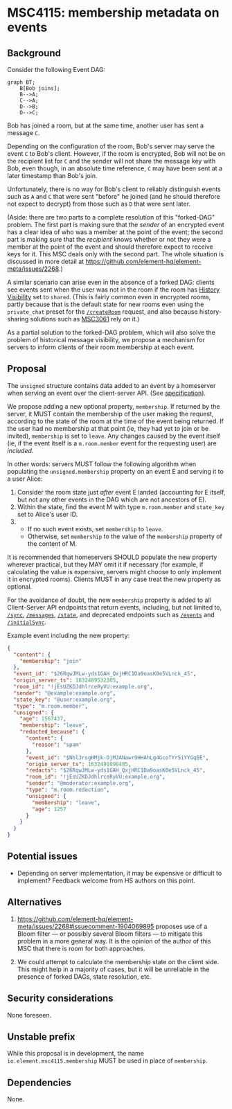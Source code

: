 # MSC4115: membership metadata on events

## Background

Consider the following Event DAG:

```mermaid
graph BT;
    B[Bob joins];
    B-->A;
    C-->A;
    D-->B;
    D-->C;
```

Bob has joined a room, but at the same time, another user has sent a message
`C`.

Depending on the configuration of the room, Bob's server may serve the event
`C` to Bob's client. However, if the room is encrypted, Bob will not be on the
recipient list for `C` and the sender will not share the message key with Bob,
even though, in an absolute time reference, `C` may have been sent at a later
timestamp than Bob's join.

Unfortunately, there is no way for Bob's client to reliably distinguish events
such as `A` and `C` that were sent "before" he joined (and he should therefore
not expect to decrypt) from those such as `D` that were sent later.

(Aside: there are two parts to a complete resolution of this "forked-DAG"
problem. The first part is making sure that the *sender* of an encrypted event
has a clear idea of who was a member at the point of the event; the second part
is making sure that the *recipient* knows whether or not they were a member at
the point of the event and should therefore expect to receive keys for it. This
MSC deals only with the second part. The whole situation is discussed in more
detail at https://github.com/element-hq/element-meta/issues/2268.)

A similar scenario can arise even in the absence of a forked DAG: clients
see events sent when the user was not in the room if the room has [History
Visibility](https://spec.matrix.org/v1.10/client-server-api/#room-history-visibility)
set to `shared`. (This is fairly common even in encrypted rooms, partly because
that is the default state for new rooms even using the `private_chat` preset
for the [`/createRoom`](https://spec.matrix.org/v1.10/client-server-api/#post_matrixclientv3createroom)
request, and also because history-sharing solutions such as
[MSC3061](https://github.com/matrix-org/matrix-spec-proposals/pull/3061) rely
on it.)

As a partial solution to the forked-DAG problem, which will also solve the
problem of historical message visibility, we propose a mechanism for servers to
inform clients of their room membership at each event.

## Proposal

The `unsigned` structure contains data added to an event by a homeserver when
serving an event over the client-server API.  (See
[specification](https://spec.matrix.org/v1.9/client-server-api/#definition-clientevent)).

We propose adding a new optional property, `membership`. If returned by the
server, it MUST contain the membership of the user making the request,
according to the state of the room at the time of the event being returned. If
the user had no membership at that point (ie, they had yet to join or be
invited), `membership` is set to `leave`.  Any changes caused by the event
itself (ie, if the event itself is a `m.room.member` event for the requesting
user) are *included*.

In other words: servers MUST follow the following algorithm when populating
the `unsigned.membership` property on an event E and serving it to a user Alice:

1. Consider the room state just *after* event E landed (accounting for E
   itself, but not any other events in the DAG which are not ancestors of E).
2. Within the state, find the event M with type `m.room.member` and `state_key`
   set to Alice's user ID.
3. * If no such event exists, set `membership` to `leave`.
   * Otherwise, set `membership` to the value of the `membership` property of
     the content of M.

It is recommended that homeservers SHOULD populate the new property wherever
practical, but they MAY omit it if necessary (for example, if calculating the
value is expensive, servers might choose to only implement it in encrypted
rooms). Clients MUST in any case treat the new property as optional.

For the avoidance of doubt, the new `membership` property is added to all
Client-Server API endpoints that return events, including, but not limited to,
[`/sync`](https://spec.matrix.org/v1.9/client-server-api/#get_matrixclientv3sync),
[`/messages`](https://spec.matrix.org/v1.9/client-server-api/#get_matrixclientv3roomsroomidmessages),
[`/state`](https://spec.matrix.org/v1.9/client-server-api/#get_matrixclientv3roomsroomidstate),
and deprecated endpoints such as
[`/events`](https://spec.matrix.org/v1.9/client-server-api/#get_matrixclientv3events)
and
[`/initialSync`](https://spec.matrix.org/v1.9/client-server-api/#get_matrixclientv3events).


Example event including the new property:

```json
{
  "content": {
    "membership": "join"
  },
  "event_id": "$26RqwJMLw-yds1GAH_QxjHRC1Da9oasK0e5VLnck_45",
  "origin_server_ts": 1632489532305,
  "room_id": "!jEsUZKDJdhlrceRyVU:example.org",
  "sender": "@example:example.org",
  "state_key": "@user:example.org",
  "type": "m.room.member",
  "unsigned": {
    "age": 1567437,
    "membership": "leave",
    "redacted_because": {
      "content": {
        "reason": "spam"
      },
      "event_id": "$Nhl3rsgHMjk-DjMJANawr9HHAhLg4GcoTYrSiYYGqEE",
      "origin_server_ts": 1632491098485,
      "redacts": "$26RqwJMLw-yds1GAH_QxjHRC1Da9oasK0e5VLnck_45",
      "room_id": "!jEsUZKDJdhlrceRyVU:example.org",
      "sender": "@moderator:example.org",
      "type": "m.room.redaction",
      "unsigned": {
        "membership": "leave",
        "age": 1257
      }
    }
  }
}
```

## Potential issues

 * Depending on server implementation, it may be expensive or difficult to
   implement? Feedback welcome from HS authors on this point.

## Alternatives

1. https://github.com/element-hq/element-meta/issues/2268#issuecomment-1904069895
   proposes use of a Bloom filter — or possibly several Bloom filters — to
   mitigate this problem in a more general way. It is the opinion of the author of
   this MSC that there is room for both approaches.

2. We could attempt to calculate the membership state on the client side. This
   might help in a majority of cases, but it will be unreliable in the presence
   of forked DAGs, state resolution, etc.

## Security considerations

None foreseen.

## Unstable prefix

While this proposal is in development, the name `io.element.msc4115.membership`
MUST be used in place of `membership`.

## Dependencies

None.
